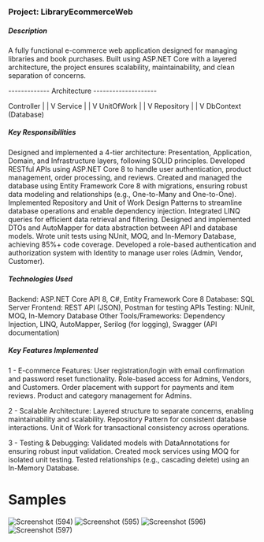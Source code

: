 ### Project: LibraryEcommerceWeb

##### Description
A fully functional e-commerce web application designed for managing libraries and book purchases. 
Built using ASP.NET Core with a layered architecture, the project ensures scalability, maintainability, and clean separation of concerns.

------------- Architecture --------------------

Controller 
      | |
       V
Service
      | |
       V
UnitOfWork
      | |
       V
Repository
      | |
       V
DbContext (Database) 


##### Key Responsibilities
Designed and implemented a 4-tier architecture: Presentation, Application, Domain, and Infrastructure layers, following SOLID principles.
Developed RESTful APIs using ASP.NET Core 8 to handle user authentication, product management, order processing, and reviews.
Created and managed the database using Entity Framework Core 8 with migrations, ensuring robust data modeling and relationships (e.g., One-to-Many and One-to-One).
Implemented Repository and Unit of Work Design Patterns to streamline database operations and enable dependency injection.
Integrated LINQ queries for efficient data retrieval and filtering.
Designed and implemented DTOs and AutoMapper for data abstraction between API and database models.
Wrote unit tests using NUnit, MOQ, and In-Memory Database, achieving 85%+ code coverage.
Developed a role-based authentication and authorization system with Identity to manage user roles (Admin, Vendor, Customer).

##### Technologies Used
Backend: ASP.NET Core API 8, C#, Entity Framework Core 8
Database: SQL Server
Frontend: REST API (JSON), Postman for testing APIs
Testing: NUnit, MOQ, In-Memory Database
Other Tools/Frameworks: Dependency Injection, LINQ, AutoMapper, Serilog (for logging), Swagger (API documentation)

##### Key Features Implemented
1 - E-commerce Features:
  User registration/login with email confirmation and password reset functionality.
  Role-based access for Admins, Vendors, and Customers.
  Order placement with support for payments and item reviews.
  Product and category management for Admins.

2 - Scalable Architecture:
  Layered structure to separate concerns, enabling maintainability and scalability.
  Repository Pattern for consistent database interactions.
  Unit of Work for transactional consistency across operations.
  
3 - Testing & Debugging:
  Validated models with DataAnnotations for ensuring robust input validation.
  Created mock services using MOQ for isolated unit testing.
  Tested relationships (e.g., cascading delete) using an In-Memory Database.


# Samples
![Screenshot (594)](https://github.com/user-attachments/assets/b39e9c2c-f03a-4d3b-89f9-cb58e9363c10)
![Screenshot (595)](https://github.com/user-attachments/assets/42ca7ad4-17d6-4fe1-813c-b5312dd31acb)
![Screenshot (596)](https://github.com/user-attachments/assets/bf73cf7c-cfb5-4bff-acf4-101dbd817f13)
![Screenshot (597)](https://github.com/user-attachments/assets/874ad7c8-51a1-4a2a-9d4c-552c6870d047)



